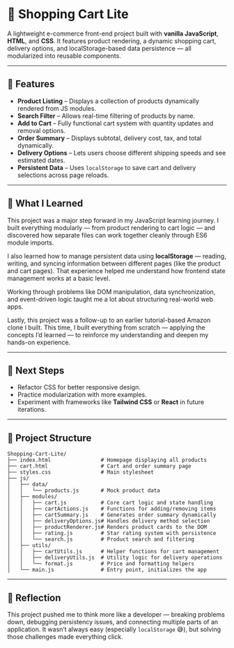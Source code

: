 # 🛒 Shopping Cart Lite

A lightweight e-commerce front-end project built with **vanilla JavaScript**, **HTML**, and **CSS**.
It features product rendering, a dynamic shopping cart, delivery options, and localStorage-based data persistence — all modularized into reusable components.

---

## 🚀 Features

* **Product Listing** – Displays a collection of products dynamically rendered from JS modules.
* **Search Filter** – Allows real-time filtering of products by name.
* **Add to Cart** – Fully functional cart system with quantity updates and removal options.
* **Order Summary** – Displays subtotal, delivery cost, tax, and total dynamically.
* **Delivery Options** – Lets users choose different shipping speeds and see estimated dates.
* **Persistent Data** – Uses `localStorage` to save cart and delivery selections across page reloads.

---

## 🧩 What I Learned

This project was a major step forward in my JavaScript learning journey.
I built everything modularly — from product rendering to cart logic — and discovered how separate files can work together cleanly through ES6 module imports.

I also learned how to manage persistent data using **localStorage** — reading, writing, and syncing information between different pages (like the product and cart pages).
That experience helped me understand how frontend state management works at a basic level.

Working through problems like DOM manipulation, data synchronization, and event-driven logic taught me a lot about structuring real-world web apps.

Lastly, this project was a follow-up to an earlier tutorial-based Amazon clone I built.
This time, I built everything from scratch — applying the concepts I’d learned — to reinforce my understanding and deepen my hands-on experience.

---

## 🧠 Next Steps

* Refactor CSS for better responsive design.
* Practice modularization with more examples.
* Experiment with frameworks like **Tailwind CSS** or **React** in future iterations.

---

## 📁 Project Structure

```
Shopping-Cart-Lite/
├── index.html                # Homepage displaying all products
├── cart.html                 # Cart and order summary page
├── styles.css                # Main stylesheet
├── js/
│   ├── data/
│   │   └── products.js       # Mock product data
│   ├── modules/
│   │   ├── cart.js           # Core cart logic and state handling
│   │   ├── cartActions.js    # Functions for adding/removing items
│   │   ├── cartSummary.js    # Generates order summary dynamically
│   │   ├── deliveryOptions.js# Handles delivery method selection
│   │   ├── productRenderer.js# Renders product cards to the DOM
│   │   ├── rating.js         # Star rating system with persistence
│   │   └── search.js         # Product search and filtering
│   ├── utils/
│   │   ├── cartUtils.js      # Helper functions for cart management
│   │   ├── deliveryUtils.js  # Utility logic for delivery operations
│   │   └── format.js         # Price and formatting helpers
│   └── main.js               # Entry point, initializes the app
```


---

## 💬 Reflection

This project pushed me to think more like a developer — breaking problems down, debugging persistency issues, and connecting multiple parts of an application.
It wasn’t always easy (especially `localStorage` 😅), but solving those challenges made everything click.
